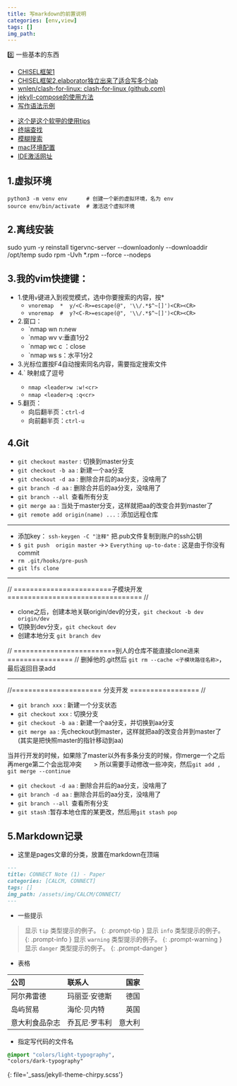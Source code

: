 ```yaml
---
title: 写markdown的前置说明
categories: [env,view]
tags: []
img_path: 
---
```

0️⃣ 一些基本的东西
- [CHISEL框架1](https://github.com/light-ly/chisel-template)
- [CHISEL框架2,elaborator独立出来了适合写多个lab](https://github.com/alexfanqi/chisel-playground)
- [wnlen/clash-for-linux: clash-for-linux (github.com)](https://github.com/wnlen/clash-for-linux)
- [jekyll-compose的使用方法](https://github.com/jekyll/jekyll-compose)
- [写作语法示例](https://pansong291.github.io/chirpy-demo-zhCN/posts/writing-syntax-example/)
* [这个是这个软甲的使用tips](https://juejin.cn/post/7145351315705577485)
* [终端查找](https://www.bilibili.com/video/BV1bJ411s74r/?spm_id_from=333.337.search-card.all.click&vd_source=aaf91522adc6826d87c67900ed8b01d9)
* [模糊搜索](https://www.bilibili.com/video/BV1J7411x7n8/?spm_id_from=333.337.search-card.all.click&vd_source=aaf91522adc6826d87c67900ed8b01d9)
* [mac环境配置](https://sourabhbajaj.com/mac-setup/)
* [IDE激活网址](https://3.jetbra.in)
##  1.虚拟环境

```
python3 -m venv env      # 创建一个新的虚拟环境，名为 env
source env/bin/activate  # 激活这个虚拟环境
```

##  2.离线安装
sudo yum -y reinstall tigervnc-server --downloadonly --downloaddir /opt/temp
sudo rpm -Uvh *.rpm --force --nodeps


##  3.我的vim快捷键：
* 1.使用`v`键进入到视觉模式，选中你要搜索的内容，按*
	* `vnoremap  *  y/<C-R>=escape(@", '\\/.*$^~[]')<CR><CR>`
	* `vnoremap  #  y?<C-R>=escape(@", '\\/.*$^~[]')<CR><CR>`
* 2.窗口：
	* `nmap wn <C-w>n:new
	* `nmap wv <C-w>v:垂直1分2
	* `nmap wc <C-w>c ：close
	* `nmap ws <C-w>s：水平1分2
* 3.光标位置按F4自动搜索同名内容，需要指定搜索文件
* 4.`<leader> 映射成了逗号
	* `nmap <leader>w :w!<cr>`
	* `nmap <leader>q :q<cr>`
* 5.翻页：
	- 向后翻半页：`ctrl-d`
	- 向前翻半页：`ctrl-u`

##  4.Git
* `git checkout master` : 切换到master分支
* `git checkout -b aa` : 新建一个aa分支
* `git checkout -d aa` : 删除合并后的aa分支，没啥用了
* `git branch -d aa` : 删除合并后的aa分支，没啥用了
* `git branch --all `查看所有分支
* `git merge aa` : 当处于master分支，这样就把aa的改变合并到master了
* `git remote add origin(name) ...` : 添加远程仓库
---
* 添加key： `ssh-keygen -C "注释"`   把.pub文件复制到账户的ssh公钥
* `$ git push  origin master`   ->> `Everything up-to-date`  : 这是由于你没有commit
* `rm .git/hooks/pre-push`
* `git lfs clone`
---
// ========================子模块开发================================= //
* clone之后，创建本地关联origin/dev的分支，`git checkout -b dev origin/dev`
* 切换到dev分支，`git checkout dev`
* 创建本地分支 `git branch dev`

// =========================别人的仓库不能直接clone进来================ //
删掉他的.git然后 `git rm --cache <子模块路径名称>`，最后返回目录add

---
//======================  分支开发 ================= //
 * `git branch xxx` : 新建一个分支状态
 * `git checkout xxx` : 切换分支
 * `git checkout -b aa` : 新建一个aa分支，并切换到aa分支
 * `git merge aa` : 先checkout到master，这样就把aa的改变合并到master了(其实是把快照master的指针移动到aa)

当并行开发的时候，如果除了master以外有多条分支的时候，你merge一个之后再merge第二个会出现冲突
&nbsp; &nbsp; &nbsp; > 所以需要手动修改一些冲突，然后`git add , git merge --continue`

* `git checkout -d aa` : 删除合并后的aa分支，没啥用了
* `git branch -d aa` : 删除合并后的aa分支，没啥用了
* `git branch --all `查看所有分支
* `git stash` :暂存本地仓库的某更改，然后用`git stash pop`

##  5.Markdown记录
* 这里是pages文章的分类，放置在markdown在顶端
```markdown
---
title: CONNECT Note (1) - Paper
categories: [CALCM, CONNECT]
tags: []
img_path: /assets/img/CALCM/CONNECT/
---
```
* 一些提示

> 显示 `tip` 类型提示的例子。
{: .prompt-tip }
> 显示 `info` 类型提示的例子。
{: .prompt-info }
> 显示 `warning` 类型提示的例子。
{: .prompt-warning }
> 显示 `danger` 类型提示的例子。
{: .prompt-danger }
* 表格

| 公司 | 联系人 | 国家 | 
|:-----------------------------|:-----------------|--------:|
| 阿尔弗雷德 | 玛丽亚·安德斯 | 德国 | 
| 岛屿贸易 | 海伦·贝内特 | 英国 | 
| 意大利食品杂志 | 乔瓦尼·罗韦利 | 意大利 |

* 指定写代码的文件名
```sass 
@import "colors/light-typography", 
"colors/dark-typography" 
``` 
{: file='_sass/jekyll-theme-chirpy.scss'}